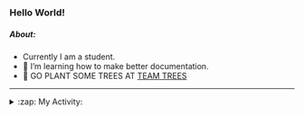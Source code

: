 ### Hello World!

##### About:
- Currently I am a student.
- 🌱 I’m learning how to make better documentation.
- 🌱 GO PLANT SOME TREES AT [TEAM TREES](https://teamtrees.org/)

---
<details>
  <summary>:zap: My Activity:</summary>
  
<!--START_SECTION:waka-->
![Code Time](http://img.shields.io/badge/Code%20Time-1%2C216%20hrs%2017%20mins-blue)

**I'm a Night 🦉** 

```text
🌞 Morning                1934 commits        ███░░░░░░░░░░░░░░░░░░░░░░   10.16 % 
🌆 Daytime                6435 commits        ████████░░░░░░░░░░░░░░░░░   33.81 % 
🌃 Evening                5476 commits        ███████░░░░░░░░░░░░░░░░░░   28.77 % 
🌙 Night                  5188 commits        ███████░░░░░░░░░░░░░░░░░░   27.26 % 
```
📅 **I'm Most Productive on Wednesday** 

```text
Monday                   2652 commits        ███░░░░░░░░░░░░░░░░░░░░░░   13.93 % 
Tuesday                  2609 commits        ███░░░░░░░░░░░░░░░░░░░░░░   13.71 % 
Wednesday                4460 commits        ██████░░░░░░░░░░░░░░░░░░░   23.43 % 
Thursday                 2488 commits        ███░░░░░░░░░░░░░░░░░░░░░░   13.07 % 
Friday                   2024 commits        ███░░░░░░░░░░░░░░░░░░░░░░   10.63 % 
Saturday                 1640 commits        ██░░░░░░░░░░░░░░░░░░░░░░░   08.62 % 
Sunday                   3160 commits        ████░░░░░░░░░░░░░░░░░░░░░   16.60 % 
```


📊 **This Week I Spent My Time On** 

```text
🔥 Editors: 
VS Code                  10 hrs 14 mins      █████████████████████░░░░   84.50 % 
Android Studio           1 hr 52 mins        ████░░░░░░░░░░░░░░░░░░░░░   15.50 % 

🐱‍💻 Projects: 
chacha-chaudhary-web     5 hrs 46 mins       ████████████░░░░░░░░░░░░░   47.62 % 
namami-gange-chatbot     1 hr 27 mins        ███░░░░░░░░░░░░░░░░░░░░░░   12.06 % 
weLoveHacktoberfest      1 hr 23 mins        ███░░░░░░░░░░░░░░░░░░░░░░   11.53 % 
apiworkofcc              1 hr 11 mins        ██░░░░░░░░░░░░░░░░░░░░░░░   09.83 % 
py-series                47 mins             ██░░░░░░░░░░░░░░░░░░░░░░░   06.60 % 
```


 Last Updated on 29/09/2023 18:12:20 UTC
<!--END_SECTION:waka-->
</details>

